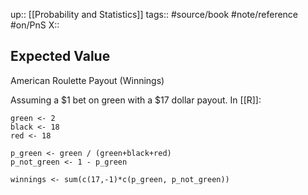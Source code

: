 up:: [[Probability and Statistics]]
tags:: #source/book #note/reference #on/PnS 
X:: 

## Expected Value

American Roulette Payout (Winnings)

Assuming a $1 bet on green with a $17 dollar payout. In [[R]]:

```
green <- 2
black <- 18
red <- 18

p_green <- green / (green+black+red)
p_not_green <- 1 - p_green

winnings <- sum(c(17,-1)*c(p_green, p_not_green))
```